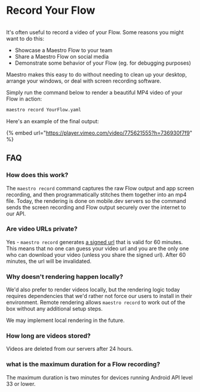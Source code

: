 # Record Your Flow

<figure><img src="../.gitbook/assets/maestro-record-cover.png" alt=""><figcaption></figcaption></figure>

It's often useful to record a video of your Flow. Some reasons you might want to
do this:

- Showcase a Maestro Flow to your team
- Share a Maestro Flow on social media
- Demonstrate some behavior of your Flow (eg. for debugging purposes)

Maestro makes this easy to do without needing to clean up your desktop, arrange
your windows, or deal with screen recording software.

Simply run the command below to render a beautiful MP4 video of your Flow in
action:

```bash
maestro record YourFlow.yaml
```

Here's an example of the final output:

{% embed url="https://player.vimeo.com/video/775621555?h=736930f7f9" %}

## FAQ

### How does this work?

The `maestro record` command captures the raw Flow output and app screen
recording, and then programmatically stitches them together into an mp4 file.
Today, the rendering is done on mobile.dev servers so the command sends the
screen recording and Flow output securely over the internet to our API.

### Are video URLs private?

Yes - `maestro record` generates [a signed url](https://cloud.google.com/storage/docs/access-control/signed-urls) that is valid for 60 minutes. This means that no one can guess your video url and you are the only one who can download your video (unless you share the signed url). After 60 minutes, the url will be invalidated.

### Why doesn't rendering happen locally?

We'd also prefer to render videos locally, but the rendering logic today
requires dependencies that we'd rather not force our users to install in their
environment. Remote rendering allows `maestro record` to work out of the box
without any additional setup steps.


We may implement local rendering in the future.

### How long are videos stored?

Videos are deleted from our servers after 24 hours.

### what is the maximum duration for a Flow recording?

The maximum duration is two minutes for devices running Android API level 33 or lower.



